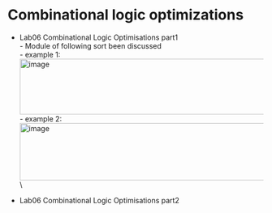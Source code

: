 # Combinational logic optimizations

- Lab06 Combinational Logic Optimisations part1\
        - Module of following sort been discussed\
            - example 1:\
<img width="616" height="110" alt="image" src="https://github.com/user-attachments/assets/1eae25ce-4000-4314-bf80-a88008950b8f" />\
            - example 2:\
<img width="551" height="113" alt="image" src="https://github.com/user-attachments/assets/e8579c39-dc77-4c6d-9ff4-98dfd8154ff5" />\





- Lab06 Combinational Logic Optimisations part2
